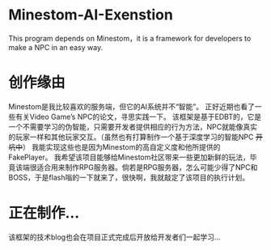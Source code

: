 # Minestom-AI-Exenstion
This program depends on Minestom，it is a framework for developers to make a NPC in an easy way.

# 创作缘由

Minestom是我比较喜欢的服务端，但它的AI系统并不“智能”。
正好近期也看了一些有关Video Game’s NPC的论文，寻思实践一下。
该框架是基于EDBT的，它是一个不需要学习的伪智能，只需要开发者提供相应的行为方法，NPC就能像真实的玩家一样和其他玩家交互。（虽然也有打算制作一个基于深度学习的智能NPC ~~开坑中~~）
我能实现这些也是因为Minestom的高自定义度和他所提供的FakePlayer。
我希望该项目能够给Minestom社区带来一些更加新鲜的玩法，毕竟该端很适合用来制作RPG服务器。倘若是RPG服务器，怎么可能少得了NPC和BOSS，于是flash嗡的一下就来了，很快啊，我就敲定了该项目的执行计划。

# 正在制作…
该框架的技术blog也会在项目正式完成后开放给开发者们一起学习...
